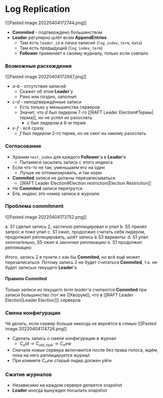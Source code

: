 # Log Replication
![[Pasted image 20220404172744.png]]
* **Commited** - подтверждено большинством
* **Leader** регулярно шлёт всем **AppendEntries**
	* Там есть `leader_id` и пачка записей (`log_index`, `term`, `data`)
	* Там есть предыдущий (`log_index`, `term`)
	* **Follower** применяет к своему журналу, только если совпало

### Возможные расхождения
![[Pasted image 20220404172947.png]]
* *a-b* - отсутствие записей
	* Скажет об этом **Leader**'у
	* Рано или поздно, заполнит
* *c-d* - неподтверждённые записи
	* Есть только у меньшинства серверов
	* Значит, что *d* был лидером 7-го [[RAFT Leader Election#Термы|терма]], но не успел их разослать
		* *с* был лидером в 6-м терме
* *e-f* - всё сразу
	* *f* был лидером 2-го терма, но не смог их никому разослать

### Согласование
* Храним `next_index` для каждого **Follower**'а в **Leader**'е
	* Пытаемся засылать запись с этого индекса
* Если что-то не так, уменьшаем его на один
	* Лучше не оптимизировать, и так норм
* **Commited** записи не должны перезаписываться
	* [[RAFT Leader Election#Election restriction|Election Restriction]]
* Не **Commited** записи перетрутся
* Бтв, индекс это номер записи в журнале

### Проблема commitment
![[Pasted image 20220404173752.png]]

a. S1 сделал запись 2, частично реплицировал и упал
b. S5 принял запрос и тоже упал
c. S1 ожил, продолжил считать себя лидером, продолжает реплицировать, шлёт запись в S3
варианты:
	d. S1 упал окончательно, S5 ожил и закончил репликацию
	e. S1 продолжил репликацию
	
Итого, запись 2 в пункте _c_ как бы **Commited**, но всё ещё может перезаписаться. Потому запись 2 не будет считаться **Commited**, т.к. не будет записью текущего **Leader**'а

#### Правило Commited
*Только записи из текущего term leader'а* считаются **Commited** при записи большинство (тот же [[Кворум]], что в [[RAFT Leader Election|Leader Election]]) серверов

### Смена конфигурации
Чё делать, если сервер больше никогда не вернётся в семью 
![[Pasted image 20220404174726.png]]

* Сделать запись о смене конфигурации в журнал
	* $C_old \rightarrow C_{old,new} \rightarrow C_new$
* Сначала новые сервера включаются после без права голоса, ждём, пока на него реплицируется журнал
* При коммите $C_new$ старый лидер должен уйти

### Сжатие журналов
* Независимо на каждом сервере делается snapshot
* **Leader** иногда вынужден посылать snapshot